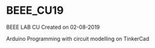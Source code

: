 # BEEE_CU19
BEEE LAB CU
Created on 02-08-2019

Arduino Programming with circuit modelling on TinkerCad
